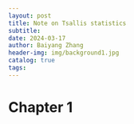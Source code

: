 ```yaml
---
layout: post
title: Note on Tsallis statistics
subtitle: 
date: 2024-03-17
author: Baiyang Zhang
header-img: img/background1.jpg
catalog: true
tags:
---
```


# Chapter 1

